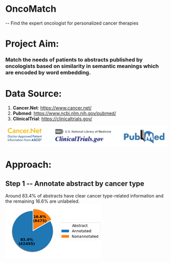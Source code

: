 # OncoMatch
-- Find the expert oncologist for personalized cancer therapies

# Project Aim:
### Match the needs of patients to abstracts published by oncologists based on similarity in semantic meanings which are encoded by word embedding.

# Data Source:
1. **Cancer.Net**: https://www.cancer.net/
2. **Pubmed**: https://www.ncbi.nlm.nih.gov/pubmed/
3. **ClinicalTrial**: https://clinicaltrials.gov/
<img src='https://github.com/xiey1/OncoMatch/blob/master/images/web_scraping.png' width=600px>

# Approach:
## Step 1 -- Annotate abstract by cancer type
Around 83.4% of abstracts have clear cancer type-related information and the remaining 16.6% are unlabeled.
<img src='https://github.com/xiey1/OncoMatch/blob/master/images/abstract_annotation_piechart.png' width=300px>


